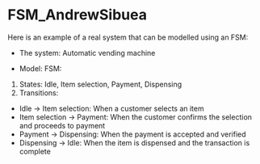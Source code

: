 # FSM_AndrewSibuea


Here is an example of a real system that can be modelled using an FSM:
- The system: Automatic vending machine




- Model:
FSM:
1. States: Idle, Item selection, Payment, Dispensing
2. Transitions:
- Idle -> Item selection: When a customer selects an item
- Item selection -> Payment: When the customer confirms the selection and proceeds to payment
- Payment -> Dispensing: When the payment is accepted and verified
- Dispensing -> Idle: When the item is dispensed and the transaction is complete


